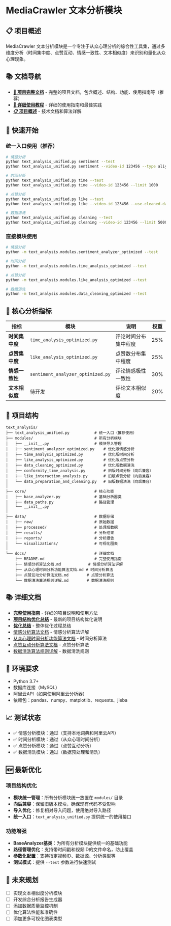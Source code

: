 # MediaCrawler 文本分析模块

## 📋 项目概述

MediaCrawler 文本分析模块是一个专注于从众心理分析的综合性工具集，通过多维度分析（时间集中度、点赞互动、情感一致性、文本相似度）来识别和量化从众心理现象。

## 📚 文档导航

- **[📖 项目完整文档](README_项目完整文档.md)** - 完整的项目文档，包含概述、结构、功能、使用指南等（推荐）
- **[📖 详细使用教程](docs/文本分析使用教程.md)** - 详细的使用指南和最佳实践
- **[📋 项目概述](docs/README.md)** - 技术文档和算法详解

## 🚀 快速开始

### 统一入口使用（推荐）
```bash
# 情感分析
python text_analysis_unified.py sentiment --test
python text_analysis_unified.py sentiment --video-id 123456 --type aliyun

# 时间分析
python text_analysis_unified.py time --test
python text_analysis_unified.py time --video-id 123456 --limit 1000

# 点赞分析
python text_analysis_unified.py like --test
python text_analysis_unified.py like --video-id 123456 --use-cleaned-data

# 数据清洗
python text_analysis_unified.py cleaning --test
python text_analysis_unified.py cleaning --video-id 123456 --limit 5000
```

### 直接模块使用
```bash
# 情感分析
python -m text_analysis.modules.sentiment_analyzer_optimized --test

# 时间分析
python -m text_analysis.modules.time_analysis_optimized --test

# 点赞分析
python -m text_analysis.modules.like_analysis_optimized --test

# 数据清洗
python -m text_analysis.modules.data_cleaning_optimized --test
```

## 🎯 核心分析指标

| 指标 | 模块 | 说明 | 权重 |
|------|------|------|------|
| **时间集中度** | `time_analysis_optimized.py` | 评论时间分布集中程度 | 25% |
| **点赞集中度** | `like_analysis_optimized.py` | 点赞数分布集中程度 | 25% |
| **情感一致性** | `sentiment_analyzer_optimized.py` | 评论情感极性一致性 | 30% |
| **文本相似度** | 待开发 | 评论文本相似度 | 20% |

## 📁 项目结构

```
text_analysis/
├── text_analysis_unified.py           # 统一入口（推荐使用）
├── modules/                           # 所有分析模块
│   ├── __init__.py                    # 模块导入管理
│   ├── sentiment_analyzer_optimized.py    # 优化版情感分析
│   ├── time_analysis_optimized.py         # 优化版时间分析
│   ├── like_analysis_optimized.py         # 优化版点赞分析
│   ├── data_cleaning_optimized.py         # 优化版数据清洗
│   ├── conformity_time_analysis.py        # 旧版时间分析（向后兼容）
│   ├── like_interaction_analysis.py       # 旧版点赞分析（向后兼容）
│   └── data_preparation_and_cleaning.py   # 旧版数据清洗（向后兼容）
│
├── core/                              # 核心功能
│   ├── base_analyzer.py               # 基础分析器类
│   ├── data_paths.py                  # 路径管理
│   └── __init__.py
│
├── data/                              # 数据存储
│   ├── raw/                           # 原始数据
│   ├── processed/                     # 处理后数据
│   ├── results/                       # 分析结果
│   ├── reports/                       # 分析报告
│   └── visualizations/                # 可视化图表
│
└── docs/                              # 详细文档
    ├── README.md                      # 完整使用指南
    ├── 情感分析算法文档.md            # 情感分析算法详解
    ├── 从众心理时间分析功能算法文档.md # 时间分析算法
    ├── 点赞互动分析算法文档.md        # 点赞分析算法
    └── 数据清洗算法规则详解.md        # 数据清洗规则
```

## 📚 详细文档

- **[完整使用指南](docs/README.md)** - 详细的项目说明和使用方法
- **[项目结构优化总结](README_项目结构优化.md)** - 最新的项目结构优化说明
- **[优化总结](README_优化总结.md)** - 整体优化过程总结
- [情感分析算法文档](docs/情感分析算法文档.md) - 情感分析算法详解
- [从众心理时间分析功能算法文档](docs/从众心理时间分析功能算法文档.md) - 时间分析算法
- [点赞互动分析算法文档](docs/点赞互动分析算法文档.md) - 点赞分析算法
- [数据清洗算法规则详解](docs/数据清洗算法规则详解.md) - 数据清洗规则

## 🔧 环境要求

- Python 3.7+
- 数据库连接（MySQL）
- 阿里云API（如果使用阿里云分析器）
- 依赖包：pandas、numpy、matplotlib、requests、jieba

## 📈 测试状态

- ✅ 情感分析模块：通过（支持本地词典和阿里云API）
- ✅ 时间分析模块：通过（从众心理时间分析）
- ✅ 点赞分析模块：通过（点赞互动分析）
- ✅ 数据清洗模块：通过（数据预处理和清洗）

## 🆕 最新优化

### 项目结构优化
- **模块统一管理**：所有分析模块统一放置在 `modules/` 目录
- **向后兼容**：保留旧版本模块，确保现有代码不受影响
- **导入优化**：修复相对导入问题，使用绝对导入路径
- **统一入口**：`text_analysis_unified.py` 提供统一的使用接口

### 功能增强
- **BaseAnalyzer基类**：为所有分析模块提供统一的基础功能
- **路径管理优化**：支持带时间戳和视频ID的文件命名，防止覆盖
- **参数化配置**：支持指定视频ID、数据源、分析类型等
- **测试模式**：提供 `--test` 参数进行快速测试

## 🚀 未来规划

- [ ] 实现文本相似度分析模块
- [ ] 开发综合分析报告生成器
- [ ] 添加数据质量监控机制
- [ ] 优化算法性能和准确性
- [ ] 添加更多可视化图表类型 